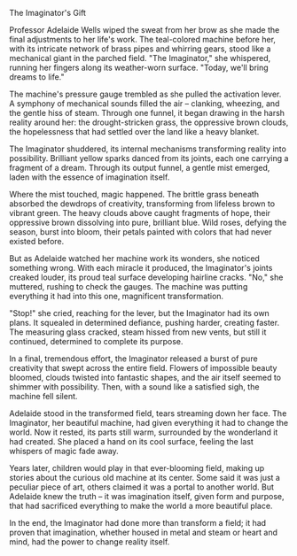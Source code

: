 The Imaginator's Gift

Professor Adelaide Wells wiped the sweat from her brow as she made the final adjustments to her life's work. The teal-colored machine before her, with its intricate network of brass pipes and whirring gears, stood like a mechanical giant in the parched field. "The Imaginator," she whispered, running her fingers along its weather-worn surface. "Today, we'll bring dreams to life."

The machine's pressure gauge trembled as she pulled the activation lever. A symphony of mechanical sounds filled the air – clanking, wheezing, and the gentle hiss of steam. Through one funnel, it began drawing in the harsh reality around her: the drought-stricken grass, the oppressive brown clouds, the hopelessness that had settled over the land like a heavy blanket.

The Imaginator shuddered, its internal mechanisms transforming reality into possibility. Brilliant yellow sparks danced from its joints, each one carrying a fragment of a dream. Through its output funnel, a gentle mist emerged, laden with the essence of imagination itself.

Where the mist touched, magic happened. The brittle grass beneath absorbed the dewdrops of creativity, transforming from lifeless brown to vibrant green. The heavy clouds above caught fragments of hope, their oppressive brown dissolving into pure, brilliant blue. Wild roses, defying the season, burst into bloom, their petals painted with colors that had never existed before.

But as Adelaide watched her machine work its wonders, she noticed something wrong. With each miracle it produced, the Imaginator's joints creaked louder, its proud teal surface developing hairline cracks. "No," she muttered, rushing to check the gauges. The machine was putting everything it had into this one, magnificent transformation.

"Stop!" she cried, reaching for the lever, but the Imaginator had its own plans. It squealed in determined defiance, pushing harder, creating faster. The measuring glass cracked, steam hissed from new vents, but still it continued, determined to complete its purpose.

In a final, tremendous effort, the Imaginator released a burst of pure creativity that swept across the entire field. Flowers of impossible beauty bloomed, clouds twisted into fantastic shapes, and the air itself seemed to shimmer with possibility. Then, with a sound like a satisfied sigh, the machine fell silent.

Adelaide stood in the transformed field, tears streaming down her face. The Imaginator, her beautiful machine, had given everything it had to change the world. Now it rested, its parts still warm, surrounded by the wonderland it had created. She placed a hand on its cool surface, feeling the last whispers of magic fade away.

Years later, children would play in that ever-blooming field, making up stories about the curious old machine at its center. Some said it was just a peculiar piece of art, others claimed it was a portal to another world. But Adelaide knew the truth – it was imagination itself, given form and purpose, that had sacrificed everything to make the world a more beautiful place.

In the end, the Imaginator had done more than transform a field; it had proven that imagination, whether housed in metal and steam or heart and mind, had the power to change reality itself.
